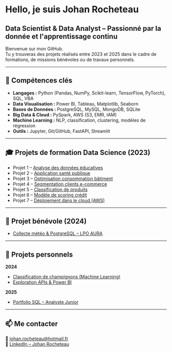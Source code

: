 # Hello, je suis Johan Rocheteau  
## Data Scientist & Data Analyst – Passionné par la donnée et l'apprentissage continu

Bienvenue sur mon GitHub.  
Tu y trouveras des projets réalisés entre 2023 et 2025 dans le cadre de formations, de missions bénévoles ou de travaux personnels.

---

## 🧠 Compétences clés

- **Langages :** Python (Pandas, NumPy, Scikit-learn, TensorFlow, PyTorch), SQL, VBA  
- **Data Visualisation :** Power BI, Tableau, Matplotlib, Seaborn  
- **Bases de Données :** PostgreSQL, MySQL, MongoDB, SQLite  
- **Big Data & Cloud :** PySpark, AWS (S3, EMR, IAM)  
- **Machine Learning :** NLP, classification, clustering, modèles de régression  
- **Outils :** Jupyter, Git/GitHub, FastAPI, Streamlit  

---

## 🎓 Projets de formation Data Science (2023)

- Projet 1 – [Analyse des données éducatives](https://github.com/JohanRocheteau/Formation_DS_P1_Analyse_Donnees_Education)  
- Projet 2 – [Application santé publique](https://github.com/JohanRocheteau/Formation_DS_P2_Application_Sante_Publique)  
- Projet 3 – [Optimisation consommation bâtiment](https://github.com/JohanRocheteau/Formation_DS_P3_Optimisation_Consommation_Batiments)  
- Projet 4 – [Segmentation clients e-commerce](https://github.com/JohanRocheteau/Formation_DS_P4_Analyse_Clients_E-commerce)  
- Projet 5 – [Classification de produits](https://github.com/JohanRocheteau/Formation_DS_P5_Classif_Biens_Consommation)  
- Projet 6 – [Modèle de scoring crédit](https://github.com/JohanRocheteau/Formation_DS_P6_ML_Scoring_Credit)  
- Projet 7 – [Déploiement dans le cloud (AWS)](https://github.com/JohanRocheteau/Formation_DS_P7_Deploy_Modele_Cloud)  

---

## 🤝 Projet bénévole (2024)

- [Collecte météo & PostgreSQL – LPO AURA](https://github.com/JohanRocheteau/LPO_AURA_Benevolat_Collecte_Donnees_Meteorologiques)

---

## 🧪 Projets personnels

**2024**
- [Classification de champignons (Machine Learning)](https://github.com/JohanRocheteau/Projet_Perso_Classification_Champignons_Machine_Learning)  
- [Exploration APIs & Power BI](https://github.com/JohanRocheteau/Projet_Perso_Upskilling_APIs_Python_PowerBI)  

**2025**
- [Portfolio SQL – Analyste Junior](https://github.com/JohanRocheteau/portfolio-sql-2025)

---

## 📫 Me contacter

📧 johan.rocheteau@hotmail.fr  
🔗 [LinkedIn – Johan Rocheteau](https://www.linkedin.com/in/johan-rocheteau)
